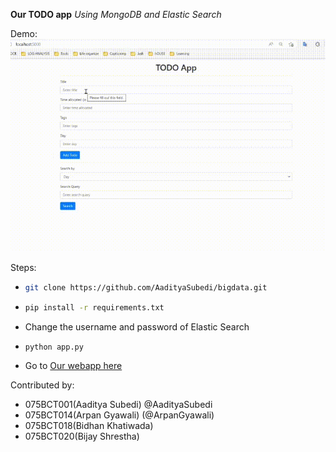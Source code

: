 **Our TODO app**
_Using MongoDB and Elastic Search_

Demo:
![GIF of our demo](./Asset/Demo.gif)

Steps:

- ```bash
  git clone https://github.com/AadityaSubedi/bigdata.git
  ```
- ```bash
  pip install -r requirements.txt
  ```
- Change the username and password of Elastic Search
- ```bash
  python app.py
  ```
- Go to [Our webapp here](localhost:5000)

Contributed by:

- 075BCT001(Aaditya Subedi) @AadityaSubedi
- 075BCT014(Arpan Gyawali) (@ArpanGyawali)
- 075BCT018(Bidhan Khatiwada) [](localhost:5000)
- 075BCT020(Bijay Shrestha) [](localhost:5000)
